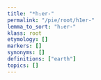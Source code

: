```yaml
---
title: "*h₁er-"
permalink: "/pie/root/h1er-"
lemma_to_sort: "h₁er-"
klass: root
etymology: []
markers: []
synonyms: []
definitions: ["earth"]
topics: []
---
```


